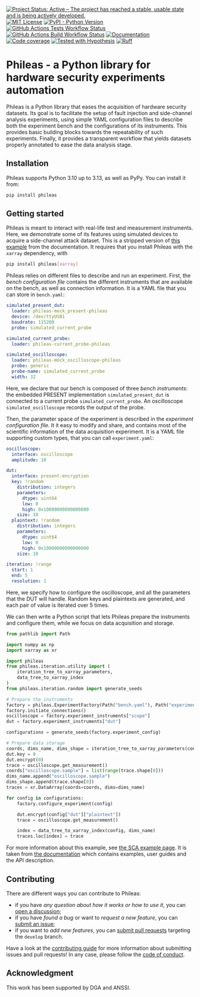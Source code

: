[![Project Status: Active – The project has reached a stable, usable state and is being actively developed.](https://www.repostatus.org/badges/latest/active.svg)](https://www.repostatus.org/#active)
[![MIT License](https://img.shields.io/github/license/ldbo/phileas)](https://mit-license.org/)
[![PyPI - Python Version](https://img.shields.io/pypi/pyversions/phileas)](https://pypi.org/project/phileas/)
[![GitHub Actions Tests Workflow Status](https://img.shields.io/github/actions/workflow/status/ldbo/phileas/tests.yaml?label=tests)](https://github.com/ldbo/phileas/actions/workflows/tests.yaml)
[![GitHub Actions Build Workflow Status](https://img.shields.io/github/actions/workflow/status/ldbo/phileas/deployment.yaml?label=build)](https://github.com/ldbo/phileas/actions/workflows/deployment.yaml)
[![Documentation](https://img.shields.io/readthedocs/phileas)](https://phileas.readthedocs.io/en/latest/)
[![Code coverage](https://img.shields.io/coverallsCoverage/github/ldbo/phileas)](https://coveralls.io/github/ldbo/phileas)
[![Tested with Hypothesis](https://img.shields.io/badge/hypothesis-tested-brightgreen.svg)](https://hypothesis.readthedocs.io/)
[![Ruff](https://img.shields.io/endpoint?url=https://raw.githubusercontent.com/astral-sh/ruff/main/assets/badge/v2.json)](https://github.com/astral-sh/ruff)


# Phileas - a Python library for hardware security experiments automation

Phileas is a Python library that eases the acquisition of hardware security
datasets. Its goal is to facilitate the setup of fault injection and
side-channel analysis experiments, using simple YAML configuration files to
describe both the experiment bench and the configurations of its instruments.
This provides basic building blocks towards the repeatability of such
experiments. Finally, it provides a transparent workflow that yields datasets
properly annotated to ease the data analysis stage.

## Installation

Phileas supports Python 3.10 up to 3.13, as well as PyPy. You can install it
from:

```sh
pip install phileas
```

## Getting started

Phileas is meant to interact with real-life test and measurement instruments.
Here, we demonstrate some of its features using simulated devices to acquire a
side-channel attack dataset. This is a stripped version of
[this example](https://phileas.readthedocs.io/en/latest/examples/sca.html) from
the documentation. It requires that you install Phileas with the `xarray`
dependency, with

```sh
pip install phileas[xarray]
```

Phileas relies on different files to describe and run an experiment. First,
the *bench configuration file* contains the different instruments that are
available on the bench, as well as connection information. It is a YAML file
that you can store in `bench.yaml`:

```yaml
simulated_present_dut:
  loader: phileas-mock_present-phileas
  device: /dev/ttyUSB1
  baudrate: 115200
  probe: simulated_current_probe

simulated_current_probe:
  loader: phileas-current_probe-phileas

simulated_oscilloscope:
  loader: phileas-mock_oscilloscope-phileas
  probe: generic
  probe-name: simulated_current_probe
  width: 32

```

Here, we declare that our bench is composed of three *bench instruments*: the
embedded PRESENT implementation `simulated_present_dut` is connected to a
current probe `simulated_current_probe`. An oscilloscope
`simulated_oscilloscope` records the output of the probe.

Then, the parameter space of the experiment is described in the *experiment
configuration file*. It it easy to modify and share, and contains most of the
scientific information of the data acquisition experiment. It is a YAML file
supporting custom types, that you can call `experiment.yaml`:

```yaml
oscilloscope:
  interface: oscilloscope
  amplitude: 10

dut:
  interface: present-encryption
  key: !random
    distribution: integers
    parameters:
      dtype: uint64
      low: 0
      high: 0x10000000000000000
    size: 10
  plaintext: !random
    distribution: integers
    parameters:
      dtype: uint64
      low: 0
      high: 0x10000000000000000
    size: 10

iteration: !range
  start: 1
  end: 5
  resolution: 1
```

Here, we specify how to configure the oscilloscope, and all the parameters that
the DUT will handle. Random keys and plaintexts are generated, and each pair of
value is iterated over 5 times.

We can then write a Python script that lets Phileas prepare the instruments and
configure them, while we focus on data acquisition and storage.

```python
from pathlib import Path

import numpy as np
import xarray as xr

import phileas
from phileas.iteration.utility import (
    iteration_tree_to_xarray_parameters,
    data_tree_to_xarray_index
)
from phileas.iteration.random import generate_seeds

# Prepare the instruments
factory = phileas.ExperimentFactory(Path("bench.yaml"), Path("experiment.yaml"))
factory.initiate_connections()
oscilloscope = factory.experiment_instruments["scope"]
dut = factory.experiment_instruments["dut"]

configurations = generate_seeds(factory.experiment_config)

# Prepare data storage
coords, dims_name, dims_shape = iteration_tree_to_xarray_parameters(configurations)
dut.key = 0
dut.encrypt(0)
trace = oscilloscope.get_measurement()
coords["oscilloscope.sample"] = list(range(trace.shape[0]))
dims_name.append("oscilloscope.sample")
dims_shape.append(trace.shape[0])
traces = xr.DataArray(coords=coords, dims=dims_name)

for config in configurations:
    factory.configure_experiment(config)

    dut.encrypt(config["dut"]["plaintext"])
    trace = oscilloscope.get_measurement()

    index = data_tree_to_xarray_index(config, dims_name)
    traces.loc[index] = trace
```

For more information about this example, see [the SCA example page](https://phileas.readthedocs.io/en/latest/index.html).
It is taken from [the documentation](https://phileas.readthedocs.io/en/latest/index.html)
which contains examples, user guides and the API description.

## Contributing

There are different ways you can contribute to Phileas:

 - if you have *any question about how it works or how to use it*, you can
   [open a discussion](https://github.com/ldbo/phileas/discussions/new);
 - if you have *found a bug* or want to *request a new feature*, you can
   [submit an issue](https://github.com/ldbo/phileas/issues/new);
 - if you want to *add new features*, you can
   [submit pull requests](https://github.com/ldbo/phileas/pulls) targeting the
   `develop` branch.

Have a look at the [contributing guide](https://github.com/ldbo/phileas/blob/develop/CONTRIBUTING.md)
for more information about submitting issues and pull requests! In any case,
please follow the [code of conduct](https://github.com/ldbo/phileas/blob/develop/CODE_OF_CONDUCT.md).

## Acknowledgment

This work has been supported by DGA and ANSSI.
